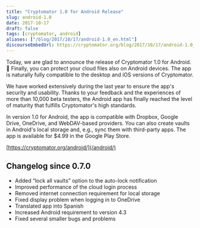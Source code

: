 ```yaml
---
title: "Cryptomator 1.0 for Android Release"
slug: android-1.0
date: 2017-10-17
draft: false
tags: [cryptomator, android]
aliases: ["/blog/2017/10/17/android-1.0_en.html"]
discourseEmbedUrl: https://cryptomator.org/blog/2017/10/17/android-1.0_en.html
---
```

Today, we are glad to announce the release of Cryptomator 1.0 for Android. :tada: Finally, you can protect your cloud files also on Android devices. The app is naturally fully compatible to the desktop and iOS versions of Cryptomator.

We have worked extensively during the last year to ensure the app's security and usability. Thanks to your feedback and the experiences of more than 10,000 beta testers, the Android app has finally reached the level of maturity that fulfills Cryptomator's high standards.

In version 1.0 for Android, the app is compatible with Dropbox, Google Drive, OneDrive, and WebDAV-based providers. You can also create vaults in Android's local storage and, e.g., sync them with third-party apps. The app is available for $4.99 in the Google Play Store.

[https://cryptomator.org/android/](/android/)

## Changelog since 0.7.0
- Added “lock all vaults” option to the auto-lock notification
- Improved performance of the cloud login process
- Removed internet connection requirement for local storage
- Fixed display problem when logging in to OneDrive
- Translated app into Spanish
- Increased Android requirement to version 4.3
- Fixed several smaller bugs and problems

